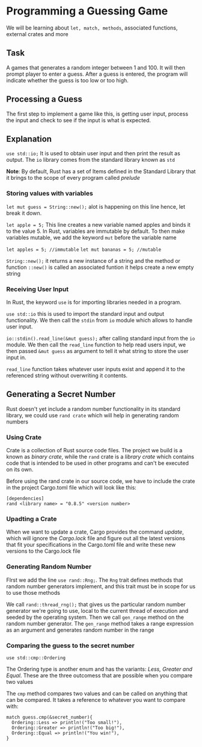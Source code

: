 # Programming a Guessing Game

We will be learning about `let, match, methods`, associated functions, external crates and more

## Task

A games that generates a random integer between 1 and 100. It will then prompt player to enter a guess. After a guess is entered, the program will indicate whether the guess is too low or too high.

## Processing a Guess

The first step to implement a game like this, is getting user input, process the input and check to see if the input is what is expected.

## Explanation

`use std::io;` It is used to obtain user input and then print the result as output. The `io` library comes from the standard library known as `std`

**Note**: By default, Rust has a set of Items defined in the Standard Library that it brings to the scope of every program called _prelude_

### Storing values with variables

`let mut guess = String::new();` alot is happening on this line hence, let break it down.

`let apple = 5;` This line creates a new variable named apples and binds it to the value 5. In Rust, variables are immutable by default. To then make variables mutable, we add the keyword `mut` before the variable name

`let apples = 5; //immutable`
`let mut bananas = 5; //mutable`

`String::new();` it returns a new instance of a string and the method or function `::new()` is called an associated funtion it helps create a new empty string

### Receiving User Input

In Rust, the keyword `use` is for importing libraries needed in a program.

`use std::io` this is used to import the standard input and output functionality. We then call the `stdin` from `io` module which allows to handle user input.

`io::stdin().read_line(&mut guess);` after calling standard input from the `io` module. We then call the `read_line` function to help read users input, we then passed `&mut guess` as argument to tell it what string to store the user input in.

`read_line` function takes whatever user inputs exist and append it to the referenced string without overwriting it contents.

## Generating a Secret Number

Rust doesn't yet include a random number functionality in its standard library, we could use `rand crate` which will help in generating random numbers

### Using Crate

Crate is a collection of Rust source code files. The project we build is a known as _binary crate_, while the `rand` crate is a _library crate_ which contains code that is intended to be used in other programs and can't be executed on its own.

Before using the rand crate in our source code, we have to include the crate in the project Cargo.toml file which will look like this:

```
[dependencies]
rand <library name> = "0.8.5" <version number>
```

### Upadting a Crate

When we want to update a crate, Cargo provides the command _update_, which will ignore the _Cargo.lock_ file and figure out all the latest versions that fit your specifications in the Cargo.toml file and write these new versions to the Cargo.lock file

### Generating Random Number

FIrst we add the line `use rand::Rng;`. The `Rng` trait defines methods that random number generators implement, and this trait must be in scope for us to use those methods

We call `rand::thread_rng();` that gives us the particular random number generator we're going to use, local to the current thread of execution and seeded by the operating system. Then we call `gen_range` method on the random number generator. The `gen_range` method takes a range expression as an argument and generates random number in the range

### Comparing the guess to the secret number

`use std::cmp::Ordering`

The Ordering type is another enum and has the variants: _Less, Greater and Equal_. These are the three outcomess that are possible when you compare two values

The `cmp` method compares two values and can be called on anything that can be compared. It takes a reference to whatever you want to compare with:

```
match guess.cmp(&secret_number){
  Ordering::Less => println!("Too small!"),
  Ordering::Greater => println!("Too big!"),
  Ordering::Equal => println!("You win!"),
}
```
